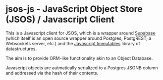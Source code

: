 # jsos-js - JavaScript Object Store (JSOS) / Javascript Client

This is a Javascript client for JSOS, which is a wrapper around [Supabase](https://supabase.com) (which itself is an open source wrapper around Postgres, PostgREST, a Websockets server, etc.) and the [Javascript Immutables](https://immutable-js.com) library of datastructures.

The aim is to provide ORM-like functionality akin to an Object Database.

Javascript objects are autmatically serialized to a Postgres JSONB column and addressed via the hash of their contents.
